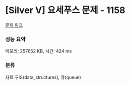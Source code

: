 # [Silver V] 요세푸스 문제 - 1158 

[문제 링크](https://www.acmicpc.net/problem/1158) 

### 성능 요약

메모리: 257652 KB, 시간: 424 ms

### 분류

자료 구조(data_structures), 큐(queue)

